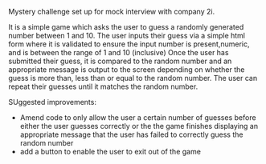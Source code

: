 Mystery challenge set up for mock interview with company 2i. 

It is a simple game which asks the user to guess a randomly generated number between 1 and 10. The user inputs their guess via a simple html form where it is validated to ensure the input number is present,numeric, and is between the range of 1 and 10 (inclusive)
Once the user has submitted their guess, it is compared to the random number and an appropriate message is output to the screen depending on whether the guess is more than, less than or equal to the random number.
The user can repeat their guesses until it matches the random number.

SUggested improvements: 
- Amend code to only allow the user a certain number of guesses before either the user guesses correctly or the the game finishes displaying an appropriate message that the user has failed to correctly guess the random number
- add a button to enable the user to exit out of the game
